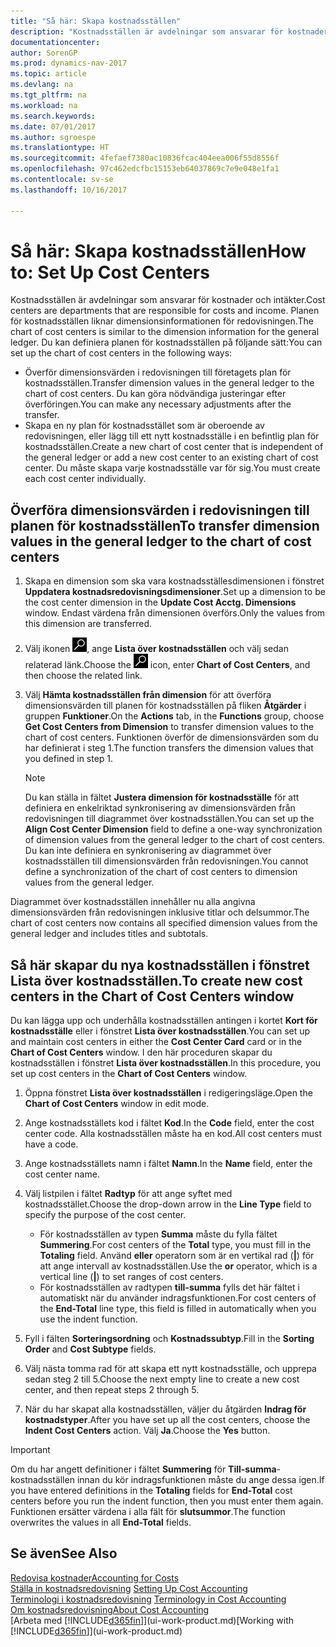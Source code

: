 ```yaml
---
title: "Så här: Skapa kostnadsställen"
description: "Kostnadsställen är avdelningar som ansvarar för kostnader och intäkter. Planen för kostnadsställen liknar dimensionsinformationen för redovisningen."
documentationcenter: 
author: SorenGP
ms.prod: dynamics-nav-2017
ms.topic: article
ms.devlang: na
ms.tgt_pltfrm: na
ms.workload: na
ms.search.keywords: 
ms.date: 07/01/2017
ms.author: sgroespe
ms.translationtype: HT
ms.sourcegitcommit: 4fefaef7380ac10836fcac404eea006f55d8556f
ms.openlocfilehash: 97c462edcfbc15153eb64037869c7e9e048e1fa1
ms.contentlocale: sv-se
ms.lasthandoff: 10/16/2017

---
```

# <a name="how-to-set-up-cost-centers"></a><span data-ttu-id="77af5-104">Så här: Skapa kostnadsställen</span><span class="sxs-lookup"><span data-stu-id="77af5-104">How to: Set Up Cost Centers</span></span>
<span data-ttu-id="77af5-105">Kostnadsställen är avdelningar som ansvarar för kostnader och intäkter.</span><span class="sxs-lookup"><span data-stu-id="77af5-105">Cost centers are departments that are responsible for costs and income.</span></span> <span data-ttu-id="77af5-106">Planen för kostnadsställen liknar dimensionsinformationen för redovisningen.</span><span class="sxs-lookup"><span data-stu-id="77af5-106">The chart of cost centers is similar to the dimension information for the general ledger.</span></span> <span data-ttu-id="77af5-107">Du kan definiera planen för kostnadsställen på följande sätt:</span><span class="sxs-lookup"><span data-stu-id="77af5-107">You can set up the chart of cost centers in the following ways:</span></span>  

-   <span data-ttu-id="77af5-108">Överför dimensionsvärden i redovisningen till företagets plan för kostnadsställen.</span><span class="sxs-lookup"><span data-stu-id="77af5-108">Transfer dimension values in the general ledger to the chart of cost centers.</span></span> <span data-ttu-id="77af5-109">Du kan göra nödvändiga justeringar efter överföringen.</span><span class="sxs-lookup"><span data-stu-id="77af5-109">You can make any necessary adjustments after the transfer.</span></span>  
-   <span data-ttu-id="77af5-110">Skapa en ny plan för kostnadsstället som är oberoende av redovisningen, eller lägg till ett nytt kostnadsställe i en befintlig plan för kostnadsställen.</span><span class="sxs-lookup"><span data-stu-id="77af5-110">Create a new chart of cost center that is independent of the general ledger or add a new cost center to an existing chart of cost center.</span></span> <span data-ttu-id="77af5-111">Du måste skapa varje kostnadsställe var för sig.</span><span class="sxs-lookup"><span data-stu-id="77af5-111">You must create each cost center individually.</span></span>  

## <a name="to-transfer-dimension-values-in-the-general-ledger-to-the-chart-of-cost-centers"></a><span data-ttu-id="77af5-112">Överföra dimensionsvärden i redovisningen till planen för kostnadsställen</span><span class="sxs-lookup"><span data-stu-id="77af5-112">To transfer dimension values in the general ledger to the chart of cost centers</span></span>  
1.  <span data-ttu-id="77af5-113">Skapa en dimension som ska vara kostnadsställesdimensionen i fönstret **Uppdatera kostnadsredovisningsdimensioner**.</span><span class="sxs-lookup"><span data-stu-id="77af5-113">Set up a dimension to be the cost center dimension in the **Update Cost Acctg. Dimensions** window.</span></span> <span data-ttu-id="77af5-114">Endast värdena från dimensionen överförs.</span><span class="sxs-lookup"><span data-stu-id="77af5-114">Only the values from this dimension are transferred.</span></span>  
2.  <span data-ttu-id="77af5-115">Välj ikonen ![Söka efter sida eller rapport](media/ui-search/search_small.png "ikonen Söka efter sida eller rapport"), ange **Lista över kostnadsställen** och välj sedan relaterad länk.</span><span class="sxs-lookup"><span data-stu-id="77af5-115">Choose the ![Search for Page or Report](media/ui-search/search_small.png "Search for Page or Report icon") icon, enter **Chart of Cost Centers**, and then choose the related link.</span></span>  
3.  <span data-ttu-id="77af5-116">Välj **Hämta kostnadsställen från dimension** för att överföra dimensionsvärden till planen för kostnadsställen på fliken **Åtgärder** i gruppen **Funktioner**.</span><span class="sxs-lookup"><span data-stu-id="77af5-116">On the **Actions** tab, in the **Functions** group, choose **Get Cost Centers from Dimension** to transfer dimension values to the chart of cost centers.</span></span> <span data-ttu-id="77af5-117">Funktionen överför de dimensionsvärden som du har definierat i steg 1.</span><span class="sxs-lookup"><span data-stu-id="77af5-117">The function transfers the dimension values that you defined in step 1.</span></span>  

    > [!NOTE]  
    >  <span data-ttu-id="77af5-118">Du kan ställa in fältet **Justera dimension för kostnadsställe** för att definiera en enkelriktad synkronisering av dimensionsvärden från redovisningen till diagrammet över kostnadsställen.</span><span class="sxs-lookup"><span data-stu-id="77af5-118">You can set up the **Align Cost Center Dimension**  field to define a one-way synchronization of dimension values from the general ledger to the chart of cost centers.</span></span> <span data-ttu-id="77af5-119">Du kan inte definiera en synkronisering av diagrammet över kostnadsställen till dimensionsvärden från redovisningen.</span><span class="sxs-lookup"><span data-stu-id="77af5-119">You cannot define a synchronization of the chart of cost centers to dimension values from the general ledger.</span></span>  

<span data-ttu-id="77af5-120">Diagrammet över kostnadsställen innehåller nu alla angivna dimensionsvärden från redovisningen inklusive titlar och delsummor.</span><span class="sxs-lookup"><span data-stu-id="77af5-120">The chart of cost centers now contains all specified dimension values from the general ledger and includes titles and subtotals.</span></span>  

## <a name="to-create-new-cost-centers-in-the-chart-of-cost-centers-window"></a><span data-ttu-id="77af5-121">Så här skapar du nya kostnadsställen i fönstret Lista över kostnadsställen.</span><span class="sxs-lookup"><span data-stu-id="77af5-121">To create new cost centers in the Chart of Cost Centers window</span></span>  
<span data-ttu-id="77af5-122">Du kan lägga upp och underhålla kostnadsställen antingen i kortet **Kort för kostnadsställe** eller i fönstret **Lista över kostnadsställen**.</span><span class="sxs-lookup"><span data-stu-id="77af5-122">You can set up and maintain cost centers in either the **Cost Center Card** card or in the **Chart of Cost Centers** window.</span></span> <span data-ttu-id="77af5-123">I den här proceduren skapar du kostnadsställen i fönstret **Lista över kostnadsställen**.</span><span class="sxs-lookup"><span data-stu-id="77af5-123">In this procedure, you set up cost centers in the **Chart of Cost Centers** window.</span></span>  

1. <span data-ttu-id="77af5-124">Öppna fönstret **Lista över kostnadsställen** i redigeringsläge.</span><span class="sxs-lookup"><span data-stu-id="77af5-124">Open the **Chart of Cost Centers** window in edit mode.</span></span>  
2. <span data-ttu-id="77af5-125">Ange kostnadsställets kod i fältet **Kod**.</span><span class="sxs-lookup"><span data-stu-id="77af5-125">In the **Code** field, enter the cost center code.</span></span> <span data-ttu-id="77af5-126">Alla kostnadsställen måste ha en kod.</span><span class="sxs-lookup"><span data-stu-id="77af5-126">All cost centers must have a code.</span></span>  
3. <span data-ttu-id="77af5-127">Ange kostnadsställets namn i fältet **Namn**.</span><span class="sxs-lookup"><span data-stu-id="77af5-127">In the **Name** field, enter the cost center name.</span></span>  
4. <span data-ttu-id="77af5-128">Välj listpilen i fältet **Radtyp** för att ange syftet med kostnadsstället.</span><span class="sxs-lookup"><span data-stu-id="77af5-128">Choose the drop-down arrow in the **Line Type** field to specify the purpose of the cost center.</span></span>  

    - <span data-ttu-id="77af5-129">För kostnadsställen av typen **Summa** måste du fylla fältet **Summering**.</span><span class="sxs-lookup"><span data-stu-id="77af5-129">For cost centers of the **Total** type, you must fill in the **Totaling** field.</span></span> <span data-ttu-id="77af5-130">Använd **eller** operatorn som är en vertikal rad (**&#124;**) för att ange intervall av kostnadsställen.</span><span class="sxs-lookup"><span data-stu-id="77af5-130">Use the **or** operator, which is a vertical line (**&#124;**) to set ranges of cost centers.</span></span>  
    - <span data-ttu-id="77af5-131">För kostnadsställen av radtypen **till-summa** fylls det här fältet i automatiskt när du använder indragsfunktionen.</span><span class="sxs-lookup"><span data-stu-id="77af5-131">For cost centers of the **End-Total** line type, this field is filled in automatically when you use the indent function.</span></span>  
5.  <span data-ttu-id="77af5-132">Fyll i fälten **Sorteringsordning** och **Kostnadssubtyp**.</span><span class="sxs-lookup"><span data-stu-id="77af5-132">Fill in the **Sorting Order** and **Cost Subtype** fields.</span></span>  
6.  <span data-ttu-id="77af5-133">Välj nästa tomma rad för att skapa ett nytt kostnadsställe, och upprepa sedan steg 2 till 5.</span><span class="sxs-lookup"><span data-stu-id="77af5-133">Choose the next empty line to create a new cost center, and then repeat steps 2 through 5.</span></span>  
7.  <span data-ttu-id="77af5-134">När du har skapat alla kostnadsställen, väljer du åtgärden **Indrag för kostnadstyper**.</span><span class="sxs-lookup"><span data-stu-id="77af5-134">After you have set up all the cost centers, choose the **Indent Cost Centers** action.</span></span> <span data-ttu-id="77af5-135">Välj **Ja**.</span><span class="sxs-lookup"><span data-stu-id="77af5-135">Choose the **Yes** button.</span></span>  

> [!IMPORTANT]  
>  <span data-ttu-id="77af5-136">Om du har angett definitioner i fältet  **Summering** för **Till-summa**-kostnadsställen innan du kör indragsfunktionen måste du ange dessa igen.</span><span class="sxs-lookup"><span data-stu-id="77af5-136">If you have entered definitions in the **Totaling** fields for **End-Total** cost centers before you run the indent function, then you must enter them again.</span></span> <span data-ttu-id="77af5-137">Funktionen ersätter värdena i alla fält för **slutsummor**.</span><span class="sxs-lookup"><span data-stu-id="77af5-137">The function overwrites the values in all **End-Total** fields.</span></span>  

## <a name="see-also"></a><span data-ttu-id="77af5-138">Se även</span><span class="sxs-lookup"><span data-stu-id="77af5-138">See Also</span></span>  
[<span data-ttu-id="77af5-139">Redovisa kostnader</span><span class="sxs-lookup"><span data-stu-id="77af5-139">Accounting for Costs</span></span>](finance-manage-cost-accounting.md)  
<span data-ttu-id="77af5-140">[Ställa in kostnadsredovisning](finance-set-up-cost-accounting.md) </span><span class="sxs-lookup"><span data-stu-id="77af5-140">[Setting Up Cost Accounting](finance-set-up-cost-accounting.md) </span></span>  
<span data-ttu-id="77af5-141">[Terminologi i kostnadsredovisning](finance-terminology-in-cost-accounting.md) </span><span class="sxs-lookup"><span data-stu-id="77af5-141">[Terminology in Cost Accounting](finance-terminology-in-cost-accounting.md) </span></span>  
[<span data-ttu-id="77af5-142">Om kostnadsredovisning</span><span class="sxs-lookup"><span data-stu-id="77af5-142">About Cost Accounting</span></span>](finance-about-cost-accounting.md)  
<span data-ttu-id="77af5-143">[Arbeta med [!INCLUDE[d365fin](includes/d365fin_md.md)]](ui-work-product.md)</span><span class="sxs-lookup"><span data-stu-id="77af5-143">[Working with [!INCLUDE[d365fin](includes/d365fin_md.md)]](ui-work-product.md)</span></span>

